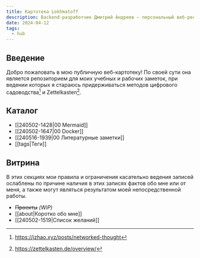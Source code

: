 ```yaml
---
title: Картотека Lokhmatoff
description: Backend-разработчик Дмитрий Андреев — персональный веб-ресурс
date: 2024-04-12
tags:
  - hub
---
```


## Введение

Добро пожаловать в мою публичную веб-картотеку! По своей сути она является репозиторием для моих учебных и рабочих заметок, при ведении которых я стараюсь придерживаться методов цифрового садоводства[^dg] и Zettelkasten[^zk].

## Каталог

- [[240502-1428|00 Mermaid]]
- [[240502-1647|00 Docker]]
- [[240516-1939|00 Литературные заметки]]
- [[tags|Теги]]

## Витрина

В этих секциях мои правила и ограничения касательно ведения записей ослаблены по причине наличия в этих записях фактов обо мне или от меня, а также могут являться результатом моей непосредственной работы.

- ~~Проекты~~ *(WiP)*
- [[about|Коротко обо мне]]
- [[240502-1519|Список желаний]]

[^dg]: https://jzhao.xyz/posts/networked-thought
[^zk]: https://zettelkasten.de/overview/
